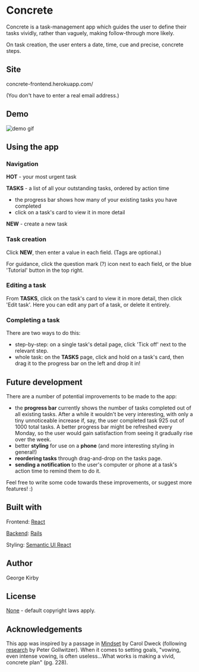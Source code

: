 # Concrete

Concrete is a task-management app which guides the user to define their tasks vividly, rather than vaguely, making follow-through more likely. 

On task creation, the user enters a date, time, cue and precise, concrete steps. 

## Site

concrete-frontend.herokuapp.com/

(You don't have to enter a real email address.)

## Demo

![demo gif](./src/demo/concreteMinimalDemo.gif)

## Using the app

### Navigation

**HOT** - your most urgent task

**TASKS** - a list of all your outstanding tasks, ordered by action time
* the progress bar shows how many of your existing tasks you have completed
* click on a task's card to view it in more detail

**NEW** - create a new task

### Task creation

Click **NEW**, then enter a value in each field. (Tags are optional.)

For guidance, click the question mark (?) icon next to each field, or the blue 'Tutorial' button in the top right. 

### Editing a task

From **TASKS**, click on the task's card to view it in more detail, then click 'Edit task'. Here you can edit any part of a task, or delete it entirely. 

### Completing a task

There are two ways to do this:
* step-by-step: on a single task's detail page, click 'Tick off' next to the relevant step.
* whole task: on the **TASKS** page, click and hold on a task's card, then drag it to the progress bar on the left and drop it in!

## Future development

There are a number of potential improvements to be made to the app:
- the **progress bar** currently shows the number of tasks completed out of all existing tasks. After a while it wouldn't be very interesting, with only a tiny unnoticeable increase if, say, the user completed task 925 out of 1000 total tasks. A better progress bar might be refreshed every Monday, so the user would gain satisfaction from seeing it gradually rise over the week.
- better **styling** for use on a **phone** (and more interesting styling in general!)
- **reordering tasks** through drag-and-drop on the tasks page. 
- **sending a notification** to the user's computer or phone at a task's action time to remind them to do it. 

Feel free to write some code towards these improvements, or suggest more features! :)

## Built with

Frontend: [React](https://reactjs.org/)

[Backend](https://github.com/george-kirby/concrete-backend): [Rails](https://rubyonrails.org/)

Styling: [Semantic UI React](https://react.semantic-ui.com/)

## Author

George Kirby

## License

[None](https://choosealicense.com/no-permission/) - default copyright laws apply.

## Acknowledgements

This app was inspired by a passage in [Mindset](https://www.amazon.co.uk/Mindset-How-Fulfil-Your-Potential/dp/1780332009) by Carol Dweck (following [research](https://pdfs.semanticscholar.org/4c21/6c0ceeef2e2745d113c77a417133c2084dd9.pdf) by Peter Gollwitzer). When it comes to setting goals, "vowing, even intense vowing, is often useless...What works is making a vivid, concrete plan" (pg. 228).
